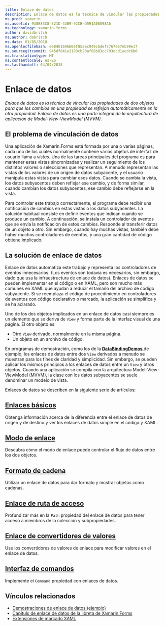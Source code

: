 ```yaml
---
title: Enlace de datos
description: Enlace de datos es la técnica de vincular las propiedades de dos objetos para que los cambios en una propiedad se reflejan automáticamente en la otra propiedad. Enlace de datos es una parte integral de la arquitectura de aplicación de Model-View-ViewModel (MVVM).
ms.prod: xamarin
ms.assetid: 938E85C8-521D-43B9-92CB-D591A06D98A6
ms.technology: xamarin-forms
author: davidbritch
ms.author: dabritch
ms.date: 01/05/2018
ms.openlocfilehash: ee8481696b0ef85aec949c6def7767e57eb99e17
ms.sourcegitcommit: 945df041e2180cb20af08b83cc703ecd1aedc6b0
ms.translationtype: MT
ms.contentlocale: es-ES
ms.lasthandoff: 04/04/2018
---
```

# <a name="data-binding"></a>Enlace de datos

_Enlace de datos es la técnica de vincular las propiedades de dos objetos para que los cambios en una propiedad se reflejan automáticamente en la otra propiedad. Enlace de datos es una parte integral de la arquitectura de aplicación de Model-View-ViewModel (MVVM)._

## <a name="the-data-linking-problem"></a>El problema de vinculación de datos

Una aplicación de Xamarin.Forms está formada por una o varias páginas, cada uno de los cuales normalmente contiene varios objetos de interfaz de usuario llama a *vistas*. Una de las tareas principales del programa es para mantener estas vistas sincronizadas y realizar un seguimiento de los distintos valores o selecciones que representan. A menudo representan las vistas de los valores de un origen de datos subyacente, y el usuario manipula estas vistas para cambiar esos datos. Cuando se cambia la vista, los datos subyacentes deben reflejar ese cambio, y de forma similar, cuando cambian los datos subyacentes, ese cambio debe reflejarse en la vista.

Para controlar este trabajo correctamente, el programa debe recibir una notificación de cambios en estas vistas o los datos subyacentes. La solución habitual consiste en definir eventos que indican cuando se produce un cambio. A continuación, se instala un controlador de eventos que se envía la notificación de estos cambios. Responde al transferir datos de un objeto a otro. Sin embargo, cuando hay muchas vistas, también debe haber muchos controladores de eventos, y una gran cantidad de código obtiene implicado.

## <a name="the-data-binding-solution"></a>La solución de enlace de datos

Enlace de datos automatiza este trabajo y representa los controladores de eventos innecesarios. (Los eventos son todavía es necesarios, sin embargo, dado que usa la infraestructura de enlace de datos). Enlaces de datos se pueden implementar en el código o en XAML, pero son mucho más comunes en XAML que ayudan a reducir el tamaño del archivo de código subyacente. Si se reemplaza el código de procedimiento en controladores de eventos con código declarativo o marcado, la aplicación se simplifica y se ha aclarado.

Uno de los dos objetos implicados en un enlace de datos casi siempre es un elemento que se deriva de `View` y forma parte de la interfaz visual de una página. El otro objeto es:

- Otro `View` derivado, normalmente en la misma página.
- Un objeto en un archivo de código.

En programas de demostración, como los de la [ **DataBindingDemos** ](https://developer.xamarin.com/samples/xamarin-forms/DataBindingDemos/) de ejemplo, los enlaces de datos entre dos `View` derivados a menudo se muestran para los fines de claridad y simplicidad. Sin embargo, se pueden aplicar los mismos principios a los enlaces de datos entre un `View` y otros objetos. Cuando una aplicación se compila con la arquitectura Model-View-ViewModel (MVVM), la clase con los datos subyacentes se suele denominar un modelo de vista.

Enlaces de datos se describen en la siguiente serie de artículos:

## <a name="basic-bindingsbasic-bindingsmd"></a>[Enlaces básicos](basic-bindings.md)

Obtenga información acerca de la diferencia entre el enlace de datos de origen y de destino y ver los enlaces de datos simple en el código y XAML.

## <a name="binding-modebinding-modemd"></a>[Modo de enlace](binding-mode.md)

Descubra cómo el modo de enlace puede controlar el flujo de datos entre los dos objetos.

## <a name="string-formattingstring-formattingmd"></a>[Formato de cadena](string-formatting.md)

Utilizar un enlace de datos para dar formato y mostrar objetos como cadenas.

## <a name="binding-pathbinding-pathmd"></a>[Enlace de ruta de acceso](binding-path.md)

Profundizar más en la `Path` propiedad del enlace de datos para tener acceso a miembros de la colección y subpropiedades.

## <a name="binding-value-convertersconvertersmd"></a>[Enlace de convertidores de valores](converters.md)

Use los convertidores de valores de enlace para modificar valores en el enlace de datos.

## <a name="the-command-interfacecommandingmd"></a>[Interfaz de comandos](commanding.md)

Implemente el `Command` propiedad con enlaces de datos.



## <a name="related-links"></a>Vínculos relacionados

- [Demostraciones de enlace de datos (ejemplo)](https://developer.xamarin.com/samples/xamarin-forms/DataBindingDemos/)
- [Capítulo de enlace de datos de la libreta de Xamarin.Forms](~/xamarin-forms/creating-mobile-apps-xamarin-forms/summaries/chapter16.md)
- [Extensiones de marcado XAML](~/xamarin-forms/xaml/markup-extensions/index.md)
